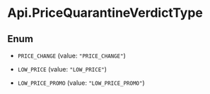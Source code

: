 # Api.PriceQuarantineVerdictType

## Enum


* `PRICE_CHANGE` (value: `"PRICE_CHANGE"`)

* `LOW_PRICE` (value: `"LOW_PRICE"`)

* `LOW_PRICE_PROMO` (value: `"LOW_PRICE_PROMO"`)


